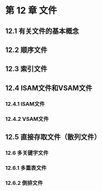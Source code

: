 # 第 12 章 文件

## 12.1 有关文件的基本概念

## 12.2 顺序文件

## 12.3 索引文件

## 12.4 ISAM文件和VSAM文件

### 12.4.1 ISAM文件

### 12.4.2 VSAM文件

## 12.5 直接存取文件（散列文件）

### 12.6 多关键字文件

### 12.6.1 多重表文件

### 12.6.2 倒排文件